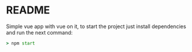 # README

Simple vue app with vue on it, to start the project just install dependencies and run the next command:

```cmd
> npm start
```